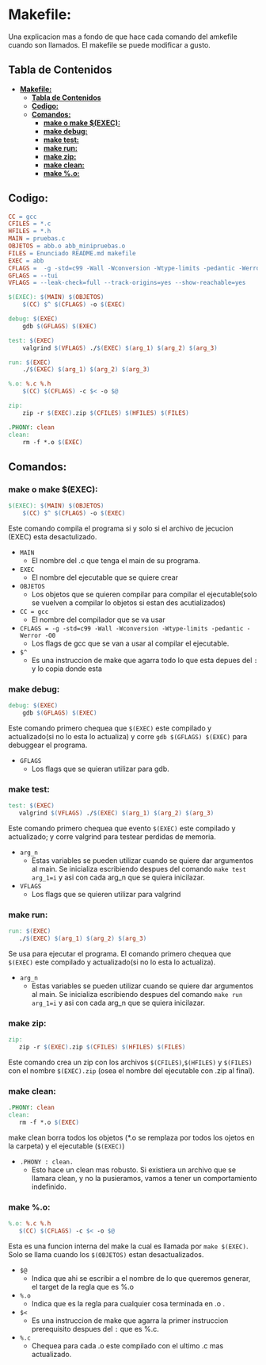# **Makefile:**

Una explicacion mas a fondo de que hace cada comando del amkefile cuando son llamados. El makefile se puede modificar a gusto.

## **Tabla de Contenidos**

- [**Makefile:**](#makefile)
  - [**Tabla de Contenidos**](#tabla-de-contenidos)
  - [**Codigo:**](#codigo)
  - [**Comandos:**](#comandos)
    - [**make o make $(EXEC):**](#make-o-make-exec)
    - [**make debug:**](#make-debug)
    - [**make test:**](#make-test)
    - [**make run:**](#make-run)
    - [**make zip:**](#make-zip)
    - [**make clean:**](#make-clean)
    - [**make %.o:**](#make-o)

## **Codigo:**

```makefile
CC = gcc
CFILES = *.c
HFILES = *.h
MAIN = pruebas.c
OBJETOS = abb.o abb_minipruebas.o
FILES = Enunciado README.md makefile
EXEC = abb
CFLAGS =  -g -std=c99 -Wall -Wconversion -Wtype-limits -pedantic -Werror -O0
GFLAGS = --tui
VFLAGS = --leak-check=full --track-origins=yes --show-reachable=yes

$(EXEC): $(MAIN) $(OBJETOS)
    $(CC) $^ $(CFLAGS) -o $(EXEC)

debug: $(EXEC)
    gdb $(GFLAGS) $(EXEC)

test: $(EXEC)
    valgrind $(VFLAGS) ./$(EXEC) $(arg_1) $(arg_2) $(arg_3)

run: $(EXEC)
    ./$(EXEC) $(arg_1) $(arg_2) $(arg_3)

%.o: %.c %.h
    $(CC) $(CFLAGS) -c $< -o $@

zip:
    zip -r $(EXEC).zip $(CFILES) $(HFILES) $(FILES)

.PHONY: clean
clean:
    rm -f *.o $(EXEC)
```

## **Comandos:**

### **make o make $(EXEC):**

```makefile
$(EXEC): $(MAIN) $(OBJETOS)
    $(CC) $^ $(CFLAGS) -o $(EXEC)
```

 Este comando compila el programa si y solo si el archivo de jecucion (EXEC) esta desactulizado.

- `MAIN`
  - El nombre del .c que tenga el main de su programa.
- `EXEC`
  - El nombre del ejecutable que se quiere crear
- `OBJETOS`
  - Los objetos que se quieren compilar para compilar el ejecutable(solo se vuelven a compilar lo objetos si estan des acutializados)
- `CC = gcc`
  - El nombre del compilador que se va usar
- `CFLAGS = -g -std=c99 -Wall -Wconversion -Wtype-limits -pedantic -Werror -O0`
  - Los flags de gcc que se van a usar al compilar el ejecutable.
- `$^`
  - Es una instruccion de make que agarra todo lo que esta depues del `:` y lo copia donde esta
  
### **make debug:**

```makefile
debug: $(EXEC)
    gdb $(GFLAGS) $(EXEC)
```

 Este comando primero chequea que `$(EXEC)` este compilado y actualizado(si no lo esta lo actualiza) y corre `gdb $(GFLAGS) $(EXEC)` para debuggear el programa.

- `GFLAGS`
  - Los flags que se quieran utilizar para gdb.

### **make test:**

```makefile
test: $(EXEC)
   valgrind $(VFLAGS) ./$(EXEC) $(arg_1) $(arg_2) $(arg_3)
```

  Este comando primero chequea que evento `$(EXEC)` este compilado y actualizado; y corre valgrind para testear perdidas de memoria.

- `arg_n`
  - Estas variables se pueden utilizar cuando se quiere dar argumentos al main. Se inicializa escribiendo despues del comando `make test arg_1=i` y asi con cada arg_n que se quiera inicilazar.
- `VFLAGS`
  - Los flags que se quieren utilizar para valgrind

### **make run:**

```makefile
run: $(EXEC)
   ./$(EXEC) $(arg_1) $(arg_2) $(arg_3)
```

 Se usa para ejecutar el programa. El comando primero chequea que `$(EXEC)` este compilado y actualizado(si no lo esta lo actualiza).

- `arg_n`
  - Estas variables se pueden utilizar cuando se quiere dar argumentos al main. Se inicializa escribiendo despues del comando `make run arg_1=i` y asi con cada arg_n que se quiera inicilazar.

### **make zip:**

```makefile
zip:
   zip -r $(EXEC).zip $(CFILES) $(HFILES) $(FILES)
```

Este comando crea un zip con los archivos `$(CFILES)`,`$(HFILES)` y `$(FILES)` con el nombre `$(EXEC).zip` (osea el nombre del ejecutable con .zip al final).

### **make clean:**

```makefile
.PHONY: clean
clean:
   rm -f *.o $(EXEC)
```

make clean borra todos los objetos (*.o se remplaza por todos los ojetos en la carpeta) y el ejecutable (`$(EXEC)`)

- `.PHONY : clean.`
  - Esto hace un clean mas robusto. Si existiera un archivo que se llamara clean, y no la pusieramos, vamos a tener un comportamiento indefinido.

### **make %.o:**

```makefile
%.o: %.c %.h
   $(CC) $(CFLAGS) -c $< -o $@
```

Esta es una funcion interna del make la cual es llamada por `make $(EXEC)`. Solo se llama cuando los `$(OBJETOS)` estan desactualizados.

- `$@`
  - Indica que ahi se escribir a el nombre de lo que queremos generar, el target de la regla que es %.o
- `%.o`
  - Indica que es la regla para cualquier cosa terminada en .o .
- `$<`
  - Es una instruccion de make que agarra la primer instruccion prerequisito despues del `:` que es %.c.
- `%.c`
  - Chequea para cada .o este compilado con el ultimo .c mas actualizado.
